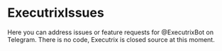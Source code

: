 # ExecutrixIssues
Here you can address issues or feature requests for @ExecutrixBot on Telegram. There is no code, Executrix is closed source at this moment.
